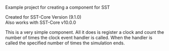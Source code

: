 Example project for creating a component for SST

Created for SST-Core Version (9.1.0)  
Also works with SST-Core v10.0.0

This is a very simple component.  All it does is register a clock and
count the number of times the clock event handler is called.  When the
handler is called the specified number of times the simulation ends.

